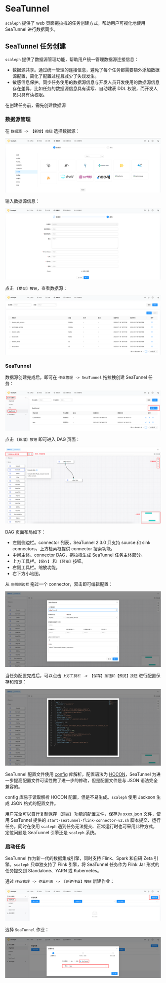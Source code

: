 # SeaTunnel

`scaleph` 提供了 web 页面拖拉拽的任务创建方式，帮助用户可视化地使用 SeaTunnel 进行数据同步。

## SeaTunnel 任务创建

`scaleph` 提供了数据源管理功能，帮助用户统一管理数据源连接信息：

- 数据源共享。通过统一管理的连接信息，避免了每个任务都需要额外添加数据源配置，简化了配置过程且减少了失误发生。
- 敏感信息保护。同步任务使用的数据源信息与开发人员开发使用的数据源信息存在差异，比如任务的数据源信息具有读写、自动建表 DDL 权限，而开发人员只具有读权限。

在创建任务前，需先创建数据源

### 数据源管理

在 `数据源 -> 【新增】按钮` 选择数据源：

![datasource_new](./images/job/datasource_new.png)

输入数据源信息：

![datasource_new_props](./images/job/datasource_new_props.png)

点击 `【提交】按钮`，查看数据源：

![datasource_list](./images/job/datasource_list.png)

### SeaTunnel

数据源创建完成后，即可在 `作业管理 -> SeaTunnel` 拖拉拽创建 SeaTunnel 任务：

![job_seatunnel_new](./images/job/seatunnel/job_seatunnel_new.png)

点击 `【新增】按钮` 即可进入 DAG 页面：

![job_seatunnel_dag](./images/job/seatunnel/job_seatunnel_dag.png)

DAG 页面布局如下：

- 左侧侧边栏。connector 列表，SeaTunnel 2.3.0 只支持 source 和 sink connectors，上方检索框提供 connector 搜索功能。
- 中间主体。connector DAG，拖拉拽生成 SeaTunnel 任务主体部分。
- 上方工具栏。`【保存】` 和 `【预览】`按钮。
- 右侧工具栏。缩放功能。
- 右下方小地图。

从 `左侧侧边栏` 拖过一个 connector，双击即可编辑配置：

![job_seatunnel_dag_connector](./images/job/seatunnel/job_seatunnel_dag_connector.png)

当任务配置完成后，可以点击 `上方工具栏 -> 【保存】按钮和【预览】按钮` 进行配置保存和预览：

![job_seatunnel_dag_preview](./images/job/seatunnel/job_seatunnel_dag_preview.png)

SeaTunnel 配置文件使用 [config](https://github.com/lightbend/config) 库解析，配置语法为 [HOCON](https://github.com/lightbend/config/blob/main/HOCON.md)，SeaTunnel 为进一步提高配置文件可读性做了进一步的修改，但是配置文件是与 JSON 语法完全兼容的。

config 库易于读取解析 HOCON 配置，但是不易生成。`scaleph` 使用 Jackson 生成 JSON 格式的配置文件。

用户完全可以自行复制保存 `【预览】` 功能的配置文件，保存为 xxxx.json 文件，使用 SeaTunnel 提供的 `start-seatunnel-flink-connector-v2.sh` 脚本提交、运行任务。同时在使用 `scaleph` 遇到任务无法提交、正常运行时也可采用此种方式，定位问题是 SeaTunnel 引擎还是 `scaleph` 系统。

### 启动任务

SeaTunnel 作为新一代的数据集成引擎，同时支持 Flink、Spark 和自研 Zeta 引擎。`scaleph` 只单独支持了 Flink 引擎，将 SeaTunnel 任务作为 Flink Jar 形式的任务提交到 Standalone、YARN 或 Kubernetes。

通过 `作业管理 -> 作业列表 -> 【创建作业】按钮` 新建作业：

![job_create](./images/job/job_create.png)

选择 `SeaTunnel` 作业：

![job_create_seatunnel](./images/job/seatunnel/job_create_seatunnel.png)
